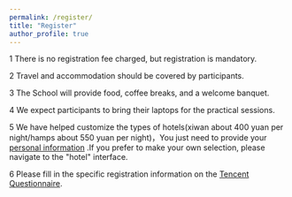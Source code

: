 ```yaml
---
permalink: /register/
title: "Register"
author_profile: true
---
```


1 There is no registration fee charged, but registration is mandatory.

2 Travel and accommodation should be covered by participants.

3 The School will provide food, coffee breaks, and a welcome banquet.

4 We expect participants to bring their laptops for the practical sessions.

5 We have helped customize the types of hotels(xiwan about 400 yuan per night/hamps about 550 yuan per night)，You just need to provide your [personal information](https://wj.qq.com/s2/23178801/896d/) .If you prefer to make your own selection, please navigate to the "hotel" interface.

6 Please fill in the specific registration information on the [Tencent Questionnaire](https://wj.qq.com/s2/23091275/73ec/).


